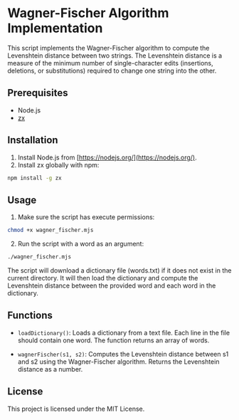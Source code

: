 # Wagner-Fischer Algorithm Implementation

This script implements the Wagner-Fischer algorithm to compute the Levenshtein distance between two strings. The Levenshtein distance is a measure of the minimum number of single-character edits (insertions, deletions, or substitutions) required to change one string into the other.

## Prerequisites

- Node.js
- [zx](https://github.com/google/zx)

## Installation

1. Install Node.js from [https://nodejs.org/](https://nodejs.org/).
2. Install zx globally with npm:

```bash
npm install -g zx
```

## Usage
1. Make sure the script has execute permissions:
```bash
chmod +x wagner_fischer.mjs
```
2. Run the script with a word as an argument:
```bash
./wagner_fischer.mjs
```
The script will download a dictionary file (words.txt) if it does not exist in the current directory. It will then load the dictionary and compute the Levenshtein distance between the provided word and each word in the dictionary.

## Functions
- `loadDictionary()`: Loads a dictionary from a text file. Each line in the file should contain one word. The function returns an array of words.

- `wagnerFischer(s1, s2)`: Computes the Levenshtein distance between s1 and s2 using the Wagner-Fischer algorithm. Returns the Levenshtein distance as a number.

## License
This project is licensed under the MIT License.
